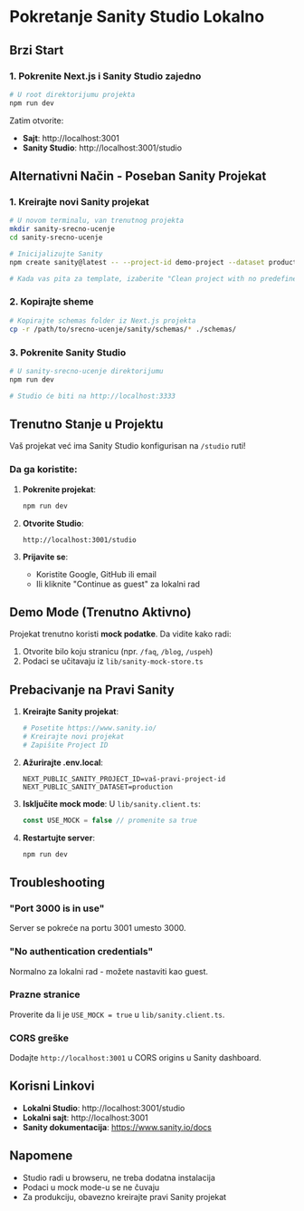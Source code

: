 # Pokretanje Sanity Studio Lokalno

## Brzi Start

### 1. Pokrenite Next.js i Sanity Studio zajedno

```bash
# U root direktorijumu projekta
npm run dev
```

Zatim otvorite:
- **Sajt**: http://localhost:3001
- **Sanity Studio**: http://localhost:3001/studio

## Alternativni Način - Poseban Sanity Projekat

### 1. Kreirajte novi Sanity projekat

```bash
# U novom terminalu, van trenutnog projekta
mkdir sanity-srecno-ucenje
cd sanity-srecno-ucenje

# Inicijalizujte Sanity
npm create sanity@latest -- --project-id demo-project --dataset production

# Kada vas pita za template, izaberite "Clean project with no predefined schemas"
```

### 2. Kopirajte sheme

```bash
# Kopirajte schemas folder iz Next.js projekta
cp -r /path/to/srecno-ucenje/sanity/schemas/* ./schemas/
```

### 3. Pokrenite Sanity Studio

```bash
# U sanity-srecno-ucenje direktorijumu
npm run dev

# Studio će biti na http://localhost:3333
```

## Trenutno Stanje u Projektu

Vaš projekat već ima Sanity Studio konfigurisan na `/studio` ruti!

### Da ga koristite:

1. **Pokrenite projekat**:
   ```bash
   npm run dev
   ```

2. **Otvorite Studio**:
   ```
   http://localhost:3001/studio
   ```

3. **Prijavite se**:
   - Koristite Google, GitHub ili email
   - Ili kliknite "Continue as guest" za lokalni rad

## Demo Mode (Trenutno Aktivno)

Projekat trenutno koristi **mock podatke**. Da vidite kako radi:

1. Otvorite bilo koju stranicu (npr. `/faq`, `/blog`, `/uspeh`)
2. Podaci se učitavaju iz `lib/sanity-mock-store.ts`

## Prebacivanje na Pravi Sanity

1. **Kreirajte Sanity projekat**:
   ```bash
   # Posetite https://www.sanity.io/
   # Kreirajte novi projekat
   # Zapišite Project ID
   ```

2. **Ažurirajte .env.local**:
   ```env
   NEXT_PUBLIC_SANITY_PROJECT_ID=vaš-pravi-project-id
   NEXT_PUBLIC_SANITY_DATASET=production
   ```

3. **Isključite mock mode**:
   U `lib/sanity.client.ts`:
   ```typescript
   const USE_MOCK = false // promenite sa true
   ```

4. **Restartujte server**:
   ```bash
   npm run dev
   ```

## Troubleshooting

### "Port 3000 is in use"
Server se pokreće na portu 3001 umesto 3000.

### "No authentication credentials"
Normalno za lokalni rad - možete nastaviti kao guest.

### Prazne stranice
Proverite da li je `USE_MOCK = true` u `lib/sanity.client.ts`.

### CORS greške
Dodajte `http://localhost:3001` u CORS origins u Sanity dashboard.

## Korisni Linkovi

- **Lokalni Studio**: http://localhost:3001/studio
- **Lokalni sajt**: http://localhost:3001
- **Sanity dokumentacija**: https://www.sanity.io/docs

## Napomene

- Studio radi u browseru, ne treba dodatna instalacija
- Podaci u mock mode-u se ne čuvaju
- Za produkciju, obavezno kreirajte pravi Sanity projekat